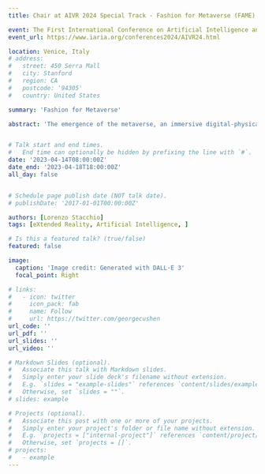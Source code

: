```yaml
---
title: Chair at AIVR 2024 Special Track - Fashion for Metaverse (FAME)

event: The First International Conference on Artificial Intelligence and Immersive Virtual Reality (AIVR 2024)
event_url: https://www.iaria.org/conferences2024/AIVR24.html

location: Venice, Italy
# address:
#   street: 450 Serra Mall
#   city: Stanford
#   region: CA
#   postcode: '94305'
#   country: United States

summary: 'Fashion for Metaverse'

abstract: 'The emergence of the metaverse, an immersive digital-physical ecosystem, is becoming a tangible reality. In this interconnected space, facilitated by eXtended Reality (XR), digital virtual humans, akin to human counterparts, engage in diverse activities. The dressing of these digital entities, mapping real-world users, holds significance in reflecting internal and social characteristics. Despite global interest and investments in the "fashion-verse," challenges persist in defining a holistic solution. This special session seeks interdisciplinary discussions on smart solutions for the fashion-verse, exploring XR, Artificial Intelligence (AI), Non-Fungible Tokens (NFT), and Internet of Things (IoT) in fashion design, retrieval, modeling, and education.'


# Talk start and end times.
#   End time can optionally be hidden by prefixing the line with `#`.
date: '2023-04-14T08:00:00Z'
date_end: '2023-04-18T18:00:00Z'
all_day: false


# Schedule page publish date (NOT talk date).
# publishDate: '2017-01-01T00:00:00Z'

authors: [Lorenzo Stacchio]
tags: [eXtended Reality, Artificial Intelligence, ]

# Is this a featured talk? (true/false)
featured: false

image:
  caption: 'Image credit: Generated with DALL·E 3'
  focal_point: Right

# links:
#   - icon: twitter
#     icon_pack: fab
#     name: Follow
#     url: https://twitter.com/georgecushen
url_code: ''
url_pdf: ''
url_slides: ''
url_video: ''

# Markdown Slides (optional).
#   Associate this talk with Markdown slides.
#   Simply enter your slide deck's filename without extension.
#   E.g. `slides = "example-slides"` references `content/slides/example-slides.md`.
#   Otherwise, set `slides = ""`.
# slides: example

# Projects (optional).
#   Associate this post with one or more of your projects.
#   Simply enter your project's folder or file name without extension.
#   E.g. `projects = ["internal-project"]` references `content/project/deep-learning/index.md`.
#   Otherwise, set `projects = []`.
# projects:
#   - example
---
```


<!-- {{% callout note %}}
Click on the **Slides** button above to view the built-in slides feature.
{{% /callout %}} -->
<!-- 
Slides can be added in a few ways:

- **Create** slides using Wowchemy's [_Slides_](https://wowchemy.com/docs/managing-content/#create-slides) feature and link using `slides` parameter in the front matter of the talk file
- **Upload** an existing slide deck to `static/` and link using `url_slides` parameter in the front matter of the talk file
- **Embed** your slides (e.g. Google Slides) or presentation video on this page using [shortcodes](https://wowchemy.com/docs/writing-markdown-latex/).

Further event details, including [page elements](https://wowchemy.com/docs/writing-markdown-latex/) such as image galleries, can be added to the body of this page. -->
